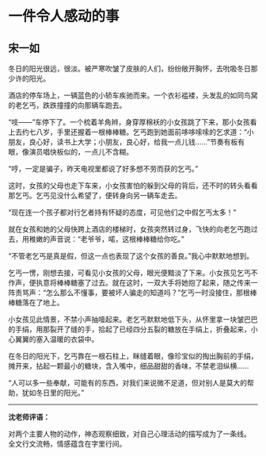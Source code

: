 # 一件令人感动的事 #

## 宋一如 ##

冬日的阳光很远，很淡。被严寒吹皱了皮肤的人们，纷纷敞开胸怀，去吮吸冬日那少许的阳光。
   
酒店的停车场上，一辆蓝色的小轿车疾驰而来。一个衣衫褴褛，头发乱的如同鸟窝的老乞丐，跌跌撞撞的向那辆车跑去。
   
“吱——”车停下了。一个梳着羊角辫，身穿厚棉袄的小女孩跳了下来，那小女孩看上去约七八岁，手里还握着一根棒棒糖。乞丐跑到她面前哆哆嗦嗦的乞求道：“小朋友，良心好，读书上大学；小朋友，良心好，给我一点儿钱……”节奏有板有眼，像演员唱快板似的，一点儿不含糊。
   
“哼，一定是骗子，昨天电视里都说了好多想不劳而获的乞丐。”
   
这时，女孩的父母也走下车来，小女孩害怕的躲到父母的背后，还不时的转头看看那乞丐。乞丐见没什么希望了，便转身向另一辆车走去。
   
“现在连一个孩子都对行乞者持有怀疑的态度，可见他们之中假乞丐太多！”

就在女孩和她的父母快跨上酒店的楼梯时，女孩突然转过身，飞快的向老乞丐跑过去，用稚嫩的声音说：“老爷爷，喏，这根棒棒糖给你吃。”

“不管老乞丐是真是假，但这一点也表现了这个女孩的善良。”我心中默默地想到。

乞丐一愣，刚想去接，可看见小女孩的父母，眼光便黯淡了下来。小女孩见乞丐不作声，便执意将棒棒糖塞了过去。就在这时，一双大手将她抱了起来，随之传来一阵责骂声：“怎么那么不懂事，要被坏人骗走的知道吗？”乞丐一时没接住，那根棒棒糖落在了地上。

小女孩见此情景，不禁小声抽噎起来。老乞丐默默地低下头，从怀里拿一块皱巴巴的手绢，用那裂开了缝的手，拾起了已经四分五裂的糖放在手绢上，折叠起来，小心翼翼的塞入温暖的衣袋中。

在冬日的阳光下，乞丐靠在一根石柱上，眯缝着眼，像珍宝似的掏出胸前的手绢，摊开来，拈起一颗最小的糖块，含入嘴中，细品甜甜的香味，不禁老泪纵横……

“人可以多一些奉献，可能有的东西，对我们来说微不足道，但对别人是莫大的帮助，犹如冬日里的阳光。”

-------------------------------------

**沈老师评语：**

对两个主要人物的动作，神态观察细致，对自己心理活动的描写成为了一条线。 全文行文流畅，情感蕴含在字里行间。
           